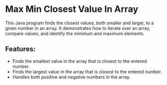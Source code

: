 # Max Min Closest Value In Array

This Java program finds the closest values, both smaller and larger, to a given number in an array. It demonstrates how to iterate over an array, compare values, and identify the minimum and maximum elements.

## Features:
- Finds the smallest value in the array that is closest to the entered number.
- Finds the largest value in the array that is closest to the entered number.
- Handles both positive and negative numbers in the array.
